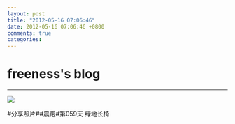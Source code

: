 ```yaml
---
layout: post
title: "2012-05-16 07:06:46"
date: 2012-05-16 07:06:46 +0800
comments: true
categories: 
---
```


# freeness's blog

----------

![](http://okqmqrbgo.bkt.clouddn.com/201205160706461.jpg)

>
\#分享照片\#\#晨跑\#第059天 绿地长椅